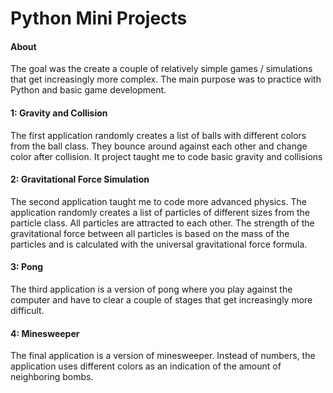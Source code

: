 # Python Mini Projects


#### About
The goal was the create a couple of relatively simple games / simulations that get increasingly more complex. The main purpose was to practice with Python and basic game development.

#### 1: Gravity and Collision
The first application randomly creates a list of balls with different colors from the ball class. They bounce around against each other and change color after collision. It project taught me to code basic gravity and collisions 

#### 2: Gravitational Force Simulation
The second application taught me to code more advanced physics. The application randomly creates a list of particles of different sizes from the particle class. All particles are attracted to each other. The strength of the gravitational force between all particles is based on the mass of the particles and is calculated with the universal gravitational force formula.

#### 3: Pong
The third application is a version of pong where you play against the computer and have to clear a couple of stages that get increasingly more difficult.

#### 4: Minesweeper
The final application is a version of minesweeper. Instead of numbers, the application uses different colors as an indication of the amount of neighboring bombs. 
